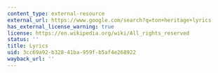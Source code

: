 ```yaml
---
content_type: external-resource
external_url: https://www.google.com/search?q=ton+heritage+lyrics
has_external_license_warning: true
license: https://en.wikipedia.org/wiki/All_rights_reserved
status: ''
title: Lyrics
uid: 3cc69a92-b328-41ba-959f-b5af4e268922
wayback_url: ''
---
```

